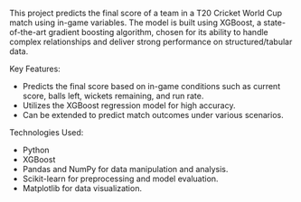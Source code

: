 
This project predicts the final score of a team in a T20 Cricket World Cup match using in-game variables. The model is built using XGBoost, a state-of-the-art gradient boosting algorithm, chosen for its ability to handle complex relationships and deliver strong performance on structured/tabular data.

Key Features:
* Predicts the final score based on in-game conditions such as current score, balls left, wickets remaining, and run rate.
* Utilizes the XGBoost regression model for high accuracy.
* Can be extended to predict match outcomes under various scenarios.

Technologies Used:
* Python
* XGBoost
* Pandas and NumPy for data manipulation and analysis.
* Scikit-learn for preprocessing and model evaluation.
* Matplotlib for data visualization.
